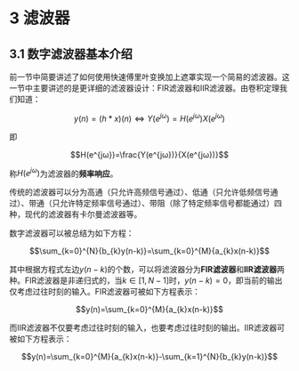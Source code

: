 # 3 滤波器

## 3.1 数字滤波器基本介绍

前一节中简要讲述了如何使用快速傅里叶变换加上遮罩实现一个简易的滤波器。这一节中主要讲述的是更详细的滤波器设计：FIR滤波器和IIR滤波器。由卷积定理我们知道：

$$y(n)=(h*x)(n)⇔Y(e^{jω})=H(e^{jω})X(e^{jω})$$

即

$$H(e^{jω})=\frac{Y(e^{jω})}{X(e^{jω})}$$

称$H(e^{jω})$为滤波器的**频率响应**。

传统的滤波器可以分为高通（只允许高频信号通过）、低通（只允许低频信号通过）、带通（只允许特定频率信号通过）、带阻（除了特定频率信号都能通过）四种，现代的滤波器有卡尔曼滤波器等。

数字滤波器可以被总结为如下方程：

$$\sum_{k=0}^{N}{b_{k}y(n-k)}=\sum_{k=0}^{M}{a_{k}x(n-k)}$$

其中根据方程式左边$y(n-k)$的个数，可以将滤波器分为**FIR滤波器**和**IIR滤波器**两种。FIR滤波器是非递归式的，当$k∈[1,N-1]$时，$y(n-k)=0$，即当前的输出仅考虑过往时刻的输入。FIR滤波器可被如下方程表示：

$$y(n)=\sum_{k=0}^{M}{a_{k}x(n-k)}$$

而IIR滤波器不仅要考虑过往时刻的输入，也要考虑过往时刻的输出。IIR滤波器可被如下方程表示：

$$y(n)=\sum_{k=0}^{M}{a_{k}x(n-k)}-\sum_{k=1}^{N}{b_{k}y(n-k)}$$

